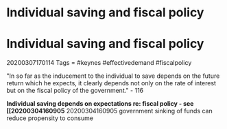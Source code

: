 Individual saving and fiscal policy
===================================



# Individual saving and fiscal policy
20200307170114
Tags = #keynes #effectivedemand #fiscalpolicy

"In so far as the inducement to the individual to save depends on the future  return which he expects, it clearly depends not only  on the rate of interest but on the fiscal policy of the  government." - 116

**Individual saving depends on expectations re: fiscal policy - see [[20200304160905** 20200304160905 government sinking of funds can reduce propensity to consume